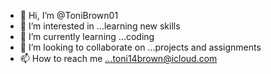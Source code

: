 - 👋 Hi, I’m @ToniBrown01
- 👀 I’m interested in ...learning new skills
- 🌱 I’m currently learning ...coding
- 💞️ I’m looking to collaborate on ...projects and assignments
- 📫 How to reach me ...toni14brown@icloud.com

<!---
ToniBrown01/ToniBrown01 is a ✨ special ✨ repository because its `README.md` (this file) appears on your GitHub profile.
You can click the Preview link to take a look at your changes.
--->
